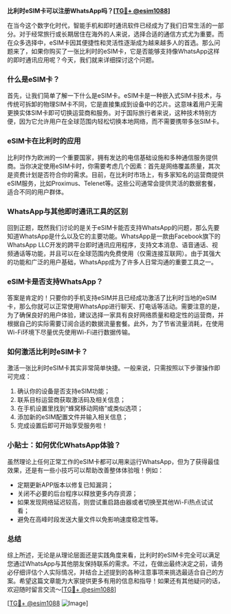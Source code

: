 **比利时eSIM卡可以注册WhatsApp吗？[[TG💪+ @esim1088](https://t.me/s/esim1088)]**

在当今这个数字化时代，智能手机和即时通讯软件已经成为了我们日常生活的一部分。对于经常旅行或长期居住在海外的人来说，选择合适的通信方式尤为重要。而在众多选择中，eSIM卡因其便捷性和灵活性逐渐成为越来越多人的首选。那么问题来了，如果你购买了一张比利时的eSIM卡，它是否能够支持像WhatsApp这样的即时通讯应用呢？今天，我们就来详细探讨这个问题。

### 什么是eSIM卡？

首先，让我们简单了解一下什么是eSIM卡。eSIM卡是一种嵌入式SIM卡技术，与传统可拆卸的物理SIM卡不同，它是直接集成到设备中的芯片。这意味着用户无需更换实体SIM卡即可切换运营商和服务。对于国际旅行者来说，这种技术特别方便，因为它允许用户在全球范围内轻松切换本地网络，而不需要携带多张SIM卡。

### eSIM卡在比利时的应用

比利时作为欧洲的一个重要国家，拥有发达的电信基础设施和多种通信服务提供商。当你决定使用eSIM卡时，你需要考虑几个因素：首先是网络覆盖质量，其次是资费计划是否符合你的需求。目前，在比利时市场上，有多家知名的运营商提供eSIM服务，比如Proximus、Telenet等。这些公司通常会提供灵活的数据套餐，适合不同的用户群体。

### WhatsApp与其他即时通讯工具的区别

回到正题，既然我们讨论的是关于eSIM卡能否支持WhatsApp的问题，那么先要知道WhatsApp是什么以及它的主要功能。WhatsApp是一款由Facebook旗下的WhatsApp LLC开发的跨平台即时通讯应用程序，支持文本消息、语音通话、视频通话等功能，并且可以在全球范围内免费使用（仅需连接互联网）。由于其强大的功能和广泛的用户基础，WhatsApp成为了许多人日常沟通的重要工具之一。

### eSIM卡是否支持WhatsApp？

答案是肯定的！只要你的手机支持eSIM并且已经成功激活了比利时当地的eSIM卡，那么你就可以正常使用WhatsApp进行聊天、打电话等活动。需要注意的是，为了确保良好的用户体验，建议选择一家具有良好网络质量和稳定性的运营商，并根据自己的实际需要订阅合适的数据流量套餐。此外，为了节省流量消耗，在使用Wi-Fi环境下尽量优先使用Wi-Fi进行数据传输。

### 如何激活比利时eSIM卡？

激活一张比利时eSIM卡其实非常简单快捷。一般来说，只需按照以下步骤操作即可完成：
1. 确认你的设备是否支持eSIM功能；
2. 联系目标运营商获取激活码及相关信息；
3. 在手机设置里找到“蜂窝移动网络”或类似选项；
4. 添加新的eSIM配置文件并输入相关信息；
5. 完成设置后即可开始享受服务啦！

### 小贴士：如何优化WhatsApp体验？

虽然理论上任何正常工作的eSIM卡都可以用来运行WhatsApp，但为了获得最佳效果，还是有一些小技巧可以帮助改善整体体验哦！例如：
- 定期更新APP版本以修复已知漏洞；
- 关闭不必要的后台程序以释放更多内存资源；
- 如果发现网络延迟较高，则尝试重启路由器或者切换至其他Wi-Fi热点试试看；
- 避免在高峰时段发送大量文件以免影响速度稳定性等。

### 总结

综上所述，无论是从理论层面还是实践角度来看，比利时的eSIM卡完全可以满足您通过WhatsApp与其他朋友保持联系的需求。不过，在做出最终决定之前，请务必仔细评估个人实际情况，并结合上述提到的各种注意事项来挑选最适合自己的方案。希望这篇文章能为大家提供更多有用的信息和指导！如果还有其他疑问的话，欢迎随时留言交流～[[TG💪+ @esim1088](https://t.me/s/esim1088)]

[[TG💪+ @esim1088](https://t.me/s/esim1088) ![Image](https://i.postimg.cc/4NQfJmqS/Snipaste-2025-05-13-00-14-12.png)]